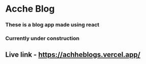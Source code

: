 # Acche Blog
### These is a blog app made using react
### Currently under construction
## Live link - https://achheblogs.vercel.app/
